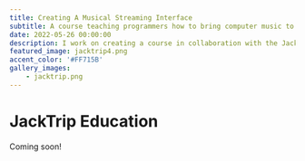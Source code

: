 ```yaml
---
title: Creating A Musical Streaming Interface
subtitle: A course teaching programmers how to bring computer music to life.
date: 2022-05-26 00:00:00
description: I work on creating a course in collaboration with the JackTrip foundation, teaching coders how to code their own musical streaming interface from scratch.
featured_image: jacktrip4.png
accent_color: '#FF715B'
gallery_images:
    - jacktrip.png
---
```

# JackTrip Education

Coming soon!
